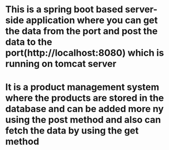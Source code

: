 # This is a spring boot based server-side application where you can get the data from the port and post the data to the port(http://localhost:8080) which is running on tomcat server
# It is a product management system where the products are stored in the database and can be added more ny using the post method and also can fetch the data by using the get method
